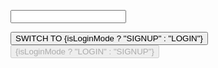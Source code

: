 <Input
              element="input"
              id="name"
              type="text"
              label="Your Name"
              validators={[VALIDATOR_REQUIRE()]}
              errorText="Please enter a Name."
              onInput={inputHandler}
            />

<Button inverse onClick={switchModeHandler}>
          SWITCH TO {isLoginMode ? "SIGNUP" : "LOGIN"}
        </Button>

<Button type="submit" disabled={!formState.isValid}>
            {isLoginMode ? "LOGIN" : "SIGNUP"}
          </Button>

